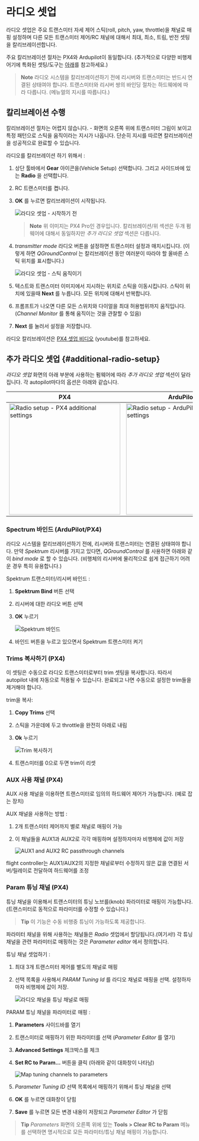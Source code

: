 # 라디오 셋업

라디오 셋업은 주요 트랜스미터 자세 제어 스틱(roll, pitch, yaw, throttle)을 채널로 매핑 설정하며 다른 모든 트랜스미터 제어/RC 채널에 대해서 최대, 최소, 트림, 반전 셋팅을 칼리브레이션합니다.

주요 칼리브레이션 절차는 PX4와 Ardupilot이 동일합니다. (추가적으로 다양한 비행제어기에 특화된 셋팅/도구는 [아래](#additional-radio-setup)를 참고하세요.)

> **Note** 라디오 시스템을 칼리브레이션하기 전에 리시버와 트랜스미터는 반드시 연결된 상태여야 합니다. 트랜스미터와 리시버 쌍의 바인딩 절차는 하드웨에에 따라 다릅니다. (메뉴얼의 지시를 따릅니다.)



## 칼리브레이션 수행

칼리브레이션 절차는 어렵지 않습니다. - 화면의 오른쪽 위에 트랜스미터 그림이 보이고 특정 패턴으로 스틱을 움직이라는 지시가 나옵니다. 단순히 지시를 따르면 칼리브레이션을 성공적으로 완료할 수 있습니다.

라디오를 칼리브레이션 하기 위해서 :

1. 상단 툴바에서 **Gear** 아이콘을(Vehicle Setup) 선택합니다. 그리고 사이드바에 있는 **Radio** 을 선택합니다.
1. RC 트랜스미터를 켭니다.
1. **OK** 를 누르면 칼리브레이션이 시작됩니다.

   ![라디오 셋업 - 시작하기 전](../../images/setup/radio_start_setup.jpg)

   > **Note** 위 이미지는 PX4 Pro인 경우입니다. 칼리브레이션/위 섹션은 두개 펌웨어에 대해서 동일하지만 *추가 라디오 셋업* 섹션은 다릅니다.

1. *transmitter mode* 라디오 버튼을 설정하면 트랜스미터 설정과 매치시킵니다. (이렇게 하면 *QGroundControl* 는 칼리브레이션 동안 여러분이 따라야 할 올바른 스틱 위치를 표시합니다.)

   ![라디오 셋업 - 스틱 움직이기](../../images/setup/radio_sticks_throttle.jpg)

1. 텍스트와 트랜스미터 이미지에서 지시하는 위치로 스틱을 이동시킵니다. 스틱이 위치에 있을때 **Next** 를 누릅니다. 모든 위치에 대해서 반복합니다.
1. 프롬프트가 나오면 다른 모든 스위치와 다이얼을 최대 허용범위까지 움직입니다.(*Channel Monitor* 를 통해 움직이는 것을 관찰할 수 있음)

1. **Next** 를 눌러서 설정을 저장합니다.

라디오 칼리브레이션은 [PX4 셋업 비디오](https://youtu.be/91VGmdSlbo4?t=4m30s) (youtube)를 참고하세요.



## 추가 라디오 셋업 {#additional-radio-setup}

*라디오 셋업* 화면의 아래 부분에 사용하는 펌웨어에 따라 *추가 라디오 셋업* 섹션이 달라집니다. 각 autopilot마다의 옵션은 아래와 같습니다.

PX4 | ArduPilot
---|---
<img src="../../images/setup/radio_additional_radio_setup_px4.jpg" title="Radio setup - PX4 additional settings" width="300px" /> | <img src="../../images/setup/radio_additional_radio_setup_ardupilot.jpg" title="Radio setup - ArduPilot additional settings" width="300px" />


### Spectrum 바인드 (ArduPilot/PX4)

라디오 시스템을 칼리브레이션하기 전에, 리시버와 트랜스미터는 연결된 상태여야 합니다. 만약 *Spektrum* 리시버를 가지고 있다면, *QGroundControl* 를 사용하면 아래와 같이 *bind mode* 로 할 수 있습니다. (비행체의 리시버에 물리적으로 쉽게 접근하기 어려운 경우 특히 유용합니다.)

Spektrum 트랜스미터/리시버 바인드 :

1. **Spektrum Bind** 버튼 선택
1. 리시버에 대한 라디오 버튼 선택
1. **OK** 누르기

   ![Spektrum 바인드](../../images/setup/radio_additional_setup_spectrum_bind_select_channels.jpg)

1. 바인드 버튼을 누르고 있으면서 Spektrum 트랜스미터 켜기


### Trims 복사하기 (PX4)

이 셋팅은 수동으로 라디오 트랜스미터로부터 trim 셋팅을 복사합니다. 따라서 autopilot 내에 자동으로 적용될 수 있습니다. 완료되고 나면 수동으로 설정한 trim들을 제거해야 합니다.

trim을 복사:

1. **Copy Trims** 선택
1. 스틱을 가운데에 두고 throttle을 완전히 아래로 내림
1. **Ok** 누르기

   ![Trim 복사하기](../../images/setup/radio_additional_radio_setup_copy_trims_px4.jpg)

1. 트랜스미터를 0으로 두면 trim이 리셋



### AUX 사용 채널 (PX4)

AUX 사용 채널을 이용하면 트랜스미터로 임의의 하드웨어 제어가 가능합니다. (예로 잡는 장치)

AUX 채널을 사용하는 방법 :

1. 2개 트랜스미터 제어까지 별로 채널로 매핑이 가능
1. 이 채널들을 AUX1과 AUX2로 각각 매핑하며 설정하자마자 비행체에 값이 저장

   ![AUX1 and AUX2 RC passthrough channels](../../images/setup/radio_additional_setup_aux_passthrough_channels_px4.jpg)

flight controller는 AUX1/AUX2의 지정한 채널로부터 수정하지 않은 값을 연결된 서버/릴레이로 전달하여 하드웨어를 조정


### Param 튜닝 채널 (PX4)

튜닝 채널을 이용해서 트랜스미터의 튜닝 노브를(knob) 파라미터로 매핑이 가능합니다. (트랜스미터로 동적으로 파라미터를 수정할 수 있습니다.)

> **Tip** 이 기능은 수동 비행중 튜닝이 가능하도록 제공합니다.

파라미터 채널을 위해 사용하는 채널들은 *Radio* 셋업에서 할당됩니다.(여기서!) 각 튜닝 채널을 관련 파라미터로 매핑하는 것은 *Parameter editor* 에서 정의합니다.

튜닝 채널 셋업하기 :

1. 최대 3개 트랜스미터 제어를 별도의 채널로 매핑
1. 선택 목록을 사용해서 *PARAM Tuning Id* 를 라디오 채널로 매핑을 선택. 설정하자마자 비행체에 값이 저장.

   ![라디오 채널을 튜닝 채널로 매핑](../../images/setup/radio_additional_radio_setup_param_tuning_px4.jpg)

PARAM 튜닝 채널을 파라미터로 매핑 :

1. **Parameters** 사이드바를 열기
1. 트랜스미터로 매핑하기 위한 파라미터를 선택 (*Parameter Editor* 를 열기)
1. **Advanced Settings** 체크박스를 체크
1. **Set RC to Param...** 버튼을 클릭 (아래와 같이 대화창이 나타남)

   ![Map tuning channels to parameters](../../images/setup/parameters_radio_channel_mapping_px4.jpg)
1. *Parameter Tuning ID* 선택 목록에서 매핑하기 위해서 튜닝 채널을 선택
1. **OK** 를 누르면 대화창이 닫힘
1. **Save** 를 누르면 모든 변경 내용이 저장되고 *Parameter Editor* 가 닫힘


> **Tip** *Parameters* 화면의 오른쪽 위에 있는 **Tools > Clear RC to Param** 메뉴를 선택하면 명시적으로 모든 파라미터/튜닝 채널 매핑이 가능합니다.

